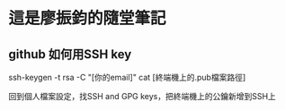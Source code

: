 # 這是廖振鈞的隨堂筆記

##  github 如何用SSH key

ssh-keygen -t rsa -C "[你的email]"
cat [終端機上的.pub檔案路徑]

回到個人檔案設定，找SSH and GPG keys，把終端機上的公鑰新增到SSH上
